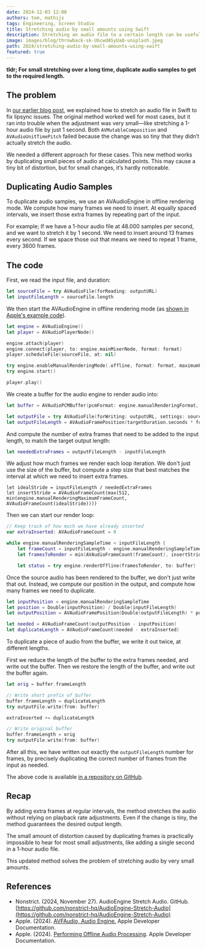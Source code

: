 ```yaml
---
date: 2024-12-03 12:00
authors: tom, mathijs
tags: Engineering, Screen Studio
title: Stretching audio by small amounts using Swift
description: Stretching an audio file to a certain length can be useful to fix lipsync issues. Our previous approach didn't work for stretching small durations over a large amount of time. We now have a new solution.
image: images/blog/throwback-sk-UbcwdASyUaQ-unsplash.jpeg
path: 2024/stretching-audio-by-small-amounts-using-swift
featured: true
---
```


**tldr; For small stretching over a long time, duplicate audio samples to get to the required length.**

## The problem

In [our earlier blog post](/blog/2023/stretching-an-audio-file-using-swift), we explained how to stretch an audio file in Swift to fix lipsync issues. The original method worked well for most cases, but it ran into trouble when the adjustment was very small—like stretching a 1-hour audio file by just 1 second. Both `AVMutableComposition` and `AVAudioUnitTimePitch` failed because the change was so tiny that they didn’t actually stretch the audio.

We needed a different approach for these cases. This new method works by duplicating small pieces of audio at calculated points. This may cause a tiny bit of distortion, but for small changes, it’s hardly noticeable.


## Duplicating Audio Samples

To duplicate audio samples, we use an AVAudioEngine in offline rendering mode. We compute how many frames we need to insert. At equally spaced intervals, we insert those extra frames by repeating part of the input.

For example; If we have a 1-hour audio file at 48.000 samples per second, and we want to stretch it by 1 second. We need to insert around 13 frames every second. If we space those out that means we need to repeat 1 frame, every 3600 frames.


## The code

First, we read the input file, and duration:
```swift
let sourceFile = try AVAudioFile(forReading: outputURL)
let inputFileLength = sourceFile.length
```

We then start the AVAudioEngine in offline rendering mode (as [shown in Apple's example code](https://developer.apple.com/documentation/avfaudio/audio_engine/performing_offline_audio_processing)).
```swift
let engine = AVAudioEngine()
let player = AVAudioPlayerNode()

engine.attach(player)
engine.connect(player, to: engine.mainMixerNode, format: format)
player.scheduleFile(sourceFile, at: nil)

try engine.enableManualRenderingMode(.offline, format: format, maximumFrameCount: 4096)
try engine.start()

player.play()
```

We create a buffer for the audio engine to render audio into:
```swift
let buffer = AVAudioPCMBuffer(pcmFormat: engine.manualRenderingFormat, frameCapacity: engine.manualRenderingMaximumFrameCount)!

let outputFile = try AVAudioFile(forWriting: outputURL, settings: sourceFile.fileFormat.settings)
let outputFileLength = AVAudioFramePosition(targetDuration.seconds * format.sampleRate)
```

And compute the number of extra frames that need to be added to the input length, to match the target output length:
```swift
let neededExtraFrames = outputFileLength - inputFileLength
```

We adjust how much frames we render each loop iteration. We don't just use the size of the buffer, but compute a step size that best matches the interval at which we need to insert extra frames.
```
let idealStride = inputFileLength / neededExtraFrames
let insertStride = AVAudioFrameCount(max(512, min(engine.manualRenderingMaximumFrameCount, AVAudioFrameCount(idealStride))))
```

Then we can start our render loop:
```swift
// Keep track of how much we have already inserted
var extraInserted: AVAudioFrameCount = 0

while engine.manualRenderingSampleTime < inputFileLength {
    let frameCount = inputFileLength - engine.manualRenderingSampleTime
    let framesToRender = min(AVAudioFrameCount(frameCount), insertStride)

    let status = try engine.renderOffline(framesToRender, to: buffer)
```

Once the source audio has been rendered to the buffer, we don't just write that out.
Instead, we compute our position in the output, and compute how many frames we need to duplicate.
```swift
let inputPosition = engine.manualRenderingSampleTime
let position = Double(inputPosition) / Double(inputFileLength)
let outputPosition = AVAudioFramePosition(Double(outputFileLength) * position)

let needed = AVAudioFrameCount(outputPosition - inputPosition)
let duplicateLength = AVAudioFrameCount(needed - extraInserted)
```

To duplicate a piece of audio from the buffer, we write it out twice, at different lengths.

First we reduce the length of the buffer to the extra frames needed, and write out the buffer.
Then we restore the length of the buffer, and write out the buffer again.
```swift
let orig = buffer.frameLength

// Write short prefix of buffer
buffer.frameLength = duplicateLength
try outputFile.write(from: buffer)

extraInserted += duplicateLength

// Write original buffer
buffer.frameLength = orig
try outputFile.write(from: buffer)
```

After all this, we have written out exactly the `outputFileLength` number for frames, by precisely duplicating the correct number of frames from the input as needed.

The above code is available [in a repository on GitHub](https://github.com/nonstrict-hq/AudioEngine-Stretch-Audio).


## Recap

By adding extra frames at regular intervals, the method stretches the audio without relying on playback rate adjustments. Even if the change is tiny, the method guarantees the desired output length.

The small amount of distortion caused by duplicating frames is practically impossible to hear for most small adjustments, like adding a single second in a 1-hour audio file.

This updated method solves the problem of stretching audio by very small amounts.


## References

- Nonstrict. (2024, November 27). AudioEngine Stretch Audio. GitHub. [https://github.com/nonstrict-hq/AudioEngine-Stretch-Audio](https://github.com/nonstrict-hq/AudioEngine-Stretch-Audio)
- Apple. (2024). [AVFAudio, Audio Engine.](https://developer.apple.com/documentation/avfaudio/audio_engine) Apple Developer Documentation.
- Apple. (2024). [Performing Offline Audio Processing](https://developer.apple.com/documentation/avfaudio/audio_engine/performing_offline_audio_processing). Apple Developer Documentation.
